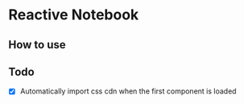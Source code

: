 Reactive Notebook
=================



## How to use

## Todo

- [x] Automatically import css cdn when the first component is loaded
